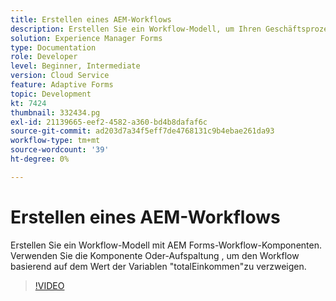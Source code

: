 ```yaml
---
title: Erstellen eines AEM-Workflows
description: Erstellen Sie ein Workflow-Modell, um Ihren Geschäftsprozess zu imitieren.
solution: Experience Manager Forms
type: Documentation
role: Developer
level: Beginner, Intermediate
version: Cloud Service
feature: Adaptive Forms
topic: Development
kt: 7424
thumbnail: 332434.pg
exl-id: 21139665-eef2-4582-a360-bd4b8dafaf6c
source-git-commit: ad203d7a34f5eff7de4768131c9b4ebae261da93
workflow-type: tm+mt
source-wordcount: '39'
ht-degree: 0%

---
```


# Erstellen eines AEM-Workflows

Erstellen Sie ein Workflow-Modell mit AEM Forms-Workflow-Komponenten. Verwenden Sie die Komponente Oder-Aufspaltung , um den Workflow basierend auf dem Wert der Variablen &quot;totalEinkommen&quot;zu verzweigen.

>[!VIDEO](https://video.tv.adobe.com/v/332434?quality=12&learn=on)
